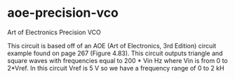 # aoe-precision-vco
Art of Electronics Precision VCO

This circuit is based off of an AOE (Art of Electronics, 3rd Edition) circuit example found on page 267 (Figure 4.83). This circuit outputs triangle and square waves with frequencies equal to 200 * Vin Hz where Vin is from 0 to 2*Vref. In this circuit Vref is 5 V so we have a frequency range of 0 to 2 kH

